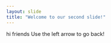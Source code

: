 ```yaml
---
layout: slide
title: "Welcome to our second slide!"
---
```

hi friends
Use the left arrow to go back!
